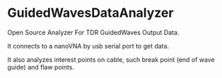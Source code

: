 # GuidedWavesDataAnalyzer
Open Source Analyzer For TDR GuidedWaves Output Data.

It connects to a nanoVNA by usb serial port to get data. 

It also analyzes interest points on cable, such break point (end of wave guide) and flaw points.
